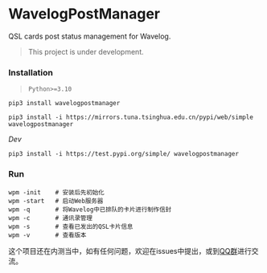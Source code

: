 # WavelogPostManager
QSL cards post status management for Wavelog.

> This project is under development.

### Installation

> `Python>=3.10`   

```shell
pip3 install wavelogpostmanager
```

```shell
pip3 install -i https://mirrors.tuna.tsinghua.edu.cn/pypi/web/simple wavelogpostmanager
```
*Dev*  

```shell
pip3 install -i https://test.pypi.org/simple/ wavelogpostmanager
```


### Run

```shell
wpm -init    # 安装后先初始化
wpm -start   # 启动Web服务器
wpm -q       # 将Wavelog中已排队的卡片进行制作信封
wpm -c       # 通讯录管理
wpm -s       # 查看已发出的QSL卡片信息
wpm -v       # 查看版本
```

这个项目还在内测当中，如有任何问题，欢迎在issues中提出，或到[QQ群](https://qm.qq.com/q/4zN5oGALJC)进行交流。